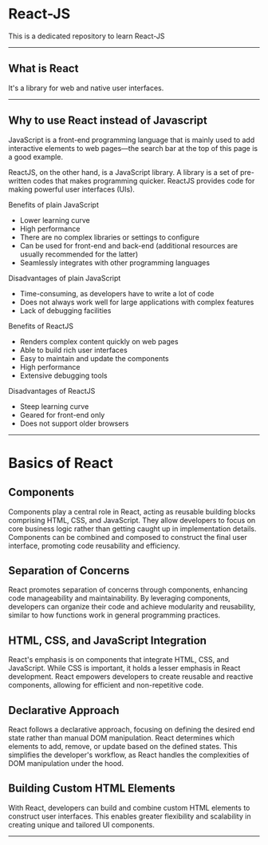 # React-JS
This is a dedicated repository to learn React-JS

***

## What is React 
It's a library for web and native user interfaces.

***

## Why to use React instead of Javascript

JavaScript is a front-end programming language that is mainly used to add interactive elements to web pages—the search bar at the top of this page is a good example.

ReactJS, on the other hand, is a JavaScript library.  A library is a set of pre-written codes that makes programming quicker. ReactJS provides code for making powerful user interfaces (UIs).<br />

Benefits of plain JavaScript<br />
- Lower learning curve
- High performance
- There are no complex libraries or settings to configure
- Can be used for front-end and back-end (additional resources are usually recommended for the latter)
- Seamlessly integrates with other programming languages

Disadvantages of plain JavaScript<br />
- Time-consuming, as developers have to write a lot of code
- Does not always work well for large applications with complex features
- Lack of debugging facilities

Benefits of ReactJS<br />
- Renders complex content quickly on web pages
- Able to build rich user interfaces
- Easy to maintain and update the components
- High performance
- Extensive debugging tools

Disadvantages of ReactJS<br />
- Steep learning curve
- Geared for front-end only
- Does not support older browsers

***

# Basics of React

## Components

Components play a central role in React, acting as reusable building blocks comprising HTML, CSS, and JavaScript. They allow developers to focus on core business logic rather than getting caught up in implementation details. Components can be combined and composed to construct the final user interface, promoting code reusability and efficiency.

## Separation of Concerns

React promotes separation of concerns through components, enhancing code manageability and maintainability. By leveraging components, developers can organize their code and achieve modularity and reusability, similar to how functions work in general programming practices.

## HTML, CSS, and JavaScript Integration

React's emphasis is on components that integrate HTML, CSS, and JavaScript. While CSS is important, it holds a lesser emphasis in React development. React empowers developers to create reusable and reactive components, allowing for efficient and non-repetitive code.

## Declarative Approach

React follows a declarative approach, focusing on defining the desired end state rather than manual DOM manipulation. React determines which elements to add, remove, or update based on the defined states. This simplifies the developer's workflow, as React handles the complexities of DOM manipulation under the hood.

## Building Custom HTML Elements

With React, developers can build and combine custom HTML elements to construct user interfaces. This enables greater flexibility and scalability in creating unique and tailored UI components.

***
